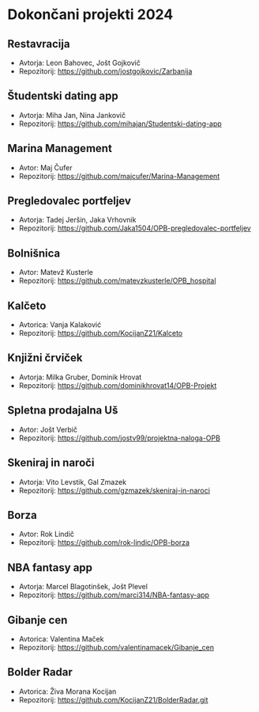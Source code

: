 # Dokončani projekti 2024

## Restavracija
* Avtorja: Leon Bahovec, Jošt Gojkovič
* Repozitorij: <https://github.com/jostgojkovic/Zarbanija>

## Študentski dating app
* Avtorja: Miha Jan, Nina Jankovič
* Repozitorij: <https://github.com/mihajan/Studentski-dating-app>

## Marina Management
* Avtor: Maj Čufer
* Repozitorij: <https://github.com/majcufer/Marina-Management>

## Pregledovalec portfeljev
* Avtorja: Tadej Jeršin, Jaka Vrhovnik
* Repozitorij: <https://github.com/Jaka1504/OPB-pregledovalec-portfeljev>

## Bolnišnica
* Avtor: Matevž Kusterle
* Repozitorij: <https://github.com/matevzkusterle/OPB_hospital>

## Kalčeto
* Avtorica: Vanja Kalaković
* Repozitorij: <https://github.com/KocijanZ21/Kalceto>

## Knjižni črviček
* Avtorja: Milka Gruber, Dominik Hrovat
* Repozitorij: <https://github.com/dominikhrovat14/OPB-Projekt>

## Spletna prodajalna Uš
* Avtor: Jošt Verbič
* Repozitorij: <https://github.com/jostv99/projektna-naloga-OPB>

## Skeniraj in naroči
* Avtorja: Vito Levstik, Gal Zmazek
* Repozitorij: <https://github.com/gzmazek/skeniraj-in-naroci>

## Borza
* Avtor: Rok Lindič
* Repozitorij: <https://github.com/rok-lindic/OPB-borza>

## NBA fantasy app
* Avtorja: Marcel Blagotinšek, Jošt Plevel
* Repozitorij: <https://github.com/marci314/NBA-fantasy-app>

## Gibanje cen
* Avtorica: Valentina Maček
* Repozitorij: <https://github.com/valentinamacek/Gibanje_cen>

## Bolder Radar
* Avtorica: Živa Morana Kocijan
* Repozitorij: <https://github.com/KocijanZ21/BolderRadar.git>
